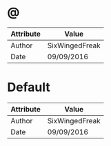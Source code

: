 # @
| Attribute | Value |
| ---  | ---     |
| Author | SixWingedFreak |
| Date | 09/09/2016 |
# Default
| Attribute | Value |
| ---  | ---     |
| Author | SixWingedFreak |
| Date | 09/09/2016 |
